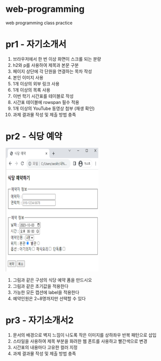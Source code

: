# web-programming
web programming class practice

# pr1 - 자기소개서
1. 브라우저에서 한 번 이상 화면이 스크롤 되는 분량
2. h2와 p를 사용하여 제목과 본문 구분
3. 페이지 상단에 각 단원을 연결하는 목차 작성
4. 본인 이미지 사용
5. 1개 이상의 외부 링크 사용
6. 1개 이상의 목록 사용
7. 이번 학기 시간표를 테이블로 작성
8. 시간표 테이블에 rowspan 필수 적용
9. 1개 이상의 YouTube 동영상 첨부 (재생 확인)
10. 과제 결과물 작성 및 제출 방법 충족

# pr2 - 식당 예약
<img src="restaurant.png" height="400px" width="300px">

1. 그림과 같은 구성의 식당 예약 폼을 만드시오
2. 그림과 같은 초기값을 적용한다
3. 가능한 모든 캡션에 label을 적용한다
4. 예약인원은 2~8명까지만 선택할 수 있다

# pr3 - 자기소개서2
1. 문서의 배경으로 벽지 느낌이 나도록 작은 이미지를 상하좌우 반복 패턴으로 삽입
2. 스타일을 사용하여 제목 부분을 화려한 웹 폰트를 사용하고 빨간색으로 변경
3. 시간표의 내용마다 고유한 컬러 지정
4. 과제 결과물 작성 및 제출 방법 충족